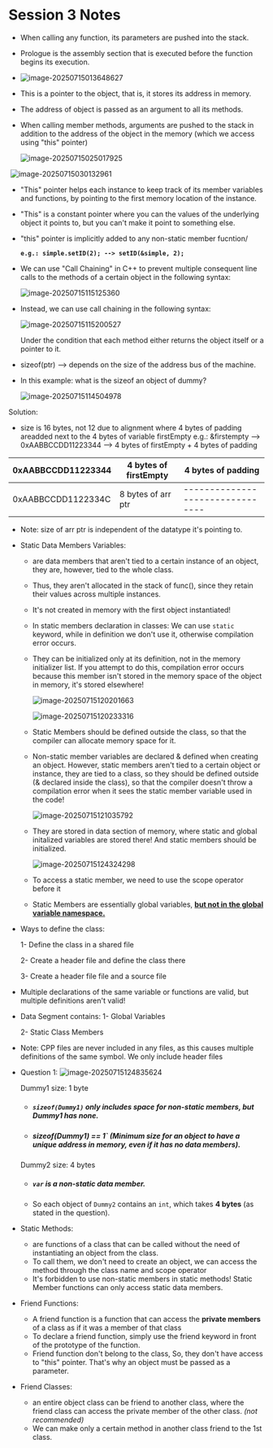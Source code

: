 # Session 3 Notes

- When calling any function, its parameters are pushed into the stack.
- Prologue is the assembly section that is executed before the function begins its execution.
- ![image-20250715013648627](C:\Users\hp\AppData\Roaming\Typora\typora-user-images\image-20250715013648627.png)

- This is a pointer to the object, that is, it stores its address in memory. 

- The address of object is passed as an argument to all its methods.

- When calling member methods, arguments are pushed to the stack in addition to the address of the object in the memory (which we access using "this" pointer)

  ![image-20250715025017925](C:\Users\hp\AppData\Roaming\Typora\typora-user-images\image-20250715025017925.png)

​	![image-20250715030132961](C:\Users\hp\AppData\Roaming\Typora\typora-user-images\image-20250715030132961.png)

- "This" pointer helps each instance to keep track of its member variables and functions, by pointing to the first memory location of the instance.

- "This" is a constant pointer where you can the values of the underlying object it points to, but you can't make it point to something else.

- "this" pointer is implicitly added to any non-static member fucntion/

  **`e.g.: simple.setID(2); --> setID(&simple, 2);`** 

- We can use "Call Chaining" in C++ to prevent multiple consequent line calls to the methods of a certain object in the following syntax:

  ![image-20250715115125360](C:\Users\hp\AppData\Roaming\Typora\typora-user-images\image-20250715115125360.png)

- Instead, we can use call chaining in the following syntax: 

  ![image-20250715115200527](C:\Users\hp\AppData\Roaming\Typora\typora-user-images\image-20250715115200527.png)

  Under the condition that each method either returns the object itself or a pointer to it.

- sizeof(ptr) --> depends on the size of the address bus of the machine.

- In this example: what is the sizeof an object of dummy?

  ![image-20250715114504978](C:\Users\hp\AppData\Roaming\Typora\typora-user-images\image-20250715114504978.png)

Solution: 

- size is 16 bytes, not 12 due to alignment where 4 bytes of padding areadded next to the 4 bytes of variable firstEmpty
  e.g.: &firstempty --> 0xAABBCCDD11223344 --> 4 bytes of firstEmpty + 4 bytes of padding

| 0xAABBCCDD11223344 | 4 bytes of firstEmpty | 4 bytes of padding               |
| ------------------ | --------------------- | -------------------------------- |
| 0xAABBCCDD1122334C | 8 bytes of arr ptr    | -------------------------------- |

- Note: size of arr ptr is independent of the datatype it's pointing to.

- Static Data Members Variables: 

  - are data members that aren't tied to a certain instance of an object, they are, however, tied to the whole class.

  - Thus, they aren't allocated in the stack of func(), since they retain their values across multiple instances.

  - It's not created in memory with the first object instantiated! 

  - In static members declaration in classes: We can use `static` keyword, while in definition we don't use it, otherwise compilation error occurs.

  - They can be initialized only at its definition, not in the memory initializer list. If you attempt to do this, compilation error occurs because this member isn't stored in the memory space of the object in memory, it's stored elsewhere!

    ![image-20250715120201663](C:\Users\hp\AppData\Roaming\Typora\typora-user-images\image-20250715120201663.png)

    ![image-20250715120233316](C:\Users\hp\AppData\Roaming\Typora\typora-user-images\image-20250715120233316.png)

  - Static Members should be defined outside the class, so that the compiler can allocate memory space for it.

  - Non-static member variables are declared & defined when creating an object. However, static members aren't tied to a certain object or instance, they are tied to a class, so they should be defined outside (& declared inside the class), so that the compiler doesn't throw a compilation error when it sees the static member variable used in the code!

    ![image-20250715121035792](C:\Users\hp\AppData\Roaming\Typora\typora-user-images\image-20250715121035792.png)

  - They are stored in data section of memory, where static and global initalized variables are stored there! And static members should be initialized.

    ![image-20250715124324298](C:\Users\hp\AppData\Roaming\Typora\typora-user-images\image-20250715124324298.png)

  - To access a static member, we need to use the scope operator before it

  - Static Members are essentially global variables, **<u>but not in the global variable namespace.</u>**

- Ways to define the class:

  1- Define the class in a shared file

  2- Create a header file and define the class there

  3- Create a header file file and a source file

- Multiple declarations of the same variable or functions are valid, but multiple definitions aren't valid! 

- Data Segment contains:
  1- Global Variables

  2- Static Class Members

- Note: CPP files are never included in any files, as this causes multiple definitions of the same symbol. We only include header files

- Question 1:
  ![image-20250715124835624](C:\Users\hp\AppData\Roaming\Typora\typora-user-images\image-20250715124835624.png)

  Dummy1 size: 1 byte

  - ##### `sizeof(Dummy1)` only includes space for **non-static members**, but Dummy1 has **none**.

  - ##### sizeof(Dummy1) == 1` (Minimum size for an object to have a unique address in memory, even if it has no data members).

  Dummy2 size: 4 bytes

  - ##### `var` is a **non-static** data member.

  - So each object of `Dummy2` contains an `int`, which takes **4 bytes** (as stated in the question).

  
  
- Static Methods:
  
  - are functions of a class that can be called without the need of instantiating an object from the class.
  - To call them, we don't need to create an object, we can access the method through the class name and scope operator
  - It's forbidden to use non-static members in static methods! Static Member functions can only access static data members.
  
- Friend Functions:
  - A friend function is a function that can access the **private members** of a class as if it was a member of that class
  - To declare a friend function, simply use the friend keyword in front of the prototype of the function.
  - Friend function don't belong to the class, So, they don't have access to "this" pointer. That's why an object must be passed as a parameter.
  
- Friend Classes:
  - an entire object class can be friend to another class, where the friend class can access the private member of the other class. *(not recommended)*
  - We can make only a certain method in another class friend to the 1st class.